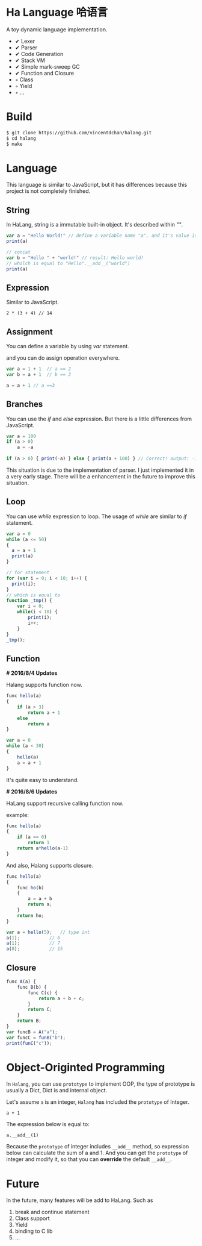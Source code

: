 # Ha Language 哈语言
A toy dynamic language implementation.

- ✔ Lexer
- ✔ Parser
- ✔ Code Generation
- ✔ Stack VM
- ✔ Simple mark-sweep GC
- ✔ Function and Closure
- ◦ Class
- ◦ Yield
- ◦ ...



# Build

```sh
$ git clone https://github.com/vincentdchan/halang.git
$ cd halang
$ make
```

# Language

This language is similar to JavaScript, but it has differences because this project is not completely finished.

## String

In HaLang, string is a immutable built-in object. It's described within *""*.

```javascript
var a = "Hello World!" // define a variable name "a", and it's value is "Hello World!"
print(a)

// concat
var b = "Hello " + "world!"	// result: Hello world!
// whilch is equal to "Hello".__add__("world")
print(a)
```



## Expression

Similar to JavaScript.

```
2 * (3 + 4) // 14
```

## Assignment

You can define a variable by using *var* statement.

and you can do assign operation everywhere.

```javascript
var a = 1 + 1  // a == 2
var b = a + 1  // b == 3

a = a + 1 // a ==3
```

## Branches

You can use the *if* and *else* expression. But there is a little differences from JavaScript. 

```javascript
var a = 100
if (a > 0)
	a = -a
	
if (a > 0) { print(-a) } else { print(a + 100) } // Correct! output: -100
```

This situation is due to the implementation of parser. I just implemented it in a very early stage. There will be a enhancement in the future to improve this situation.

## Loop

You can use *while* expression to loop. The usage of *while* are similar to *if* statement. 

```javascript
var a = 0
while (a <= 50)
{
  a = a + 1
  print(a)
}

// for statement
for (var i = 0; i < 10; i++) {
  print(i);
}
// which is equal to
function _tmp() {
  	var i = 0;
  	while(i < 10) {
  		print(i);
    	i++;
	}
}
_tmp();
```

## Function

**# 2016/8/4 Updates**

Halang supports function now.

```javascript
func hello(a)
{
	if (a > 3)
		return a + 1
	else
		return a
}

var a = 0
while (a < 30)
{
	hello(a)
	a = a + 1
}
```

It's quite easy to understand.

**# 2016/8/6 Updates** 

HaLang support recursive calling function now.

example:

```javascript
func hello(a)
{
	if (a == 0)
		return 1
	return a*hello(a-1)
}
```

And also, Halang supports closure.

```javascript
func hello(a)
{
	func ho(b)
	{
		a = a + b
		return a;
	}
	return ho;
}

var a = hello(5);	// type int
a(1);			// 6
a(1);			// 7
a(8);			// 15
```

## Closure

```javascript
func A(a) {
	func B(b) {
    	func C(c) {
          	return a + b + c;
		}
      	return C;
	}
  	return B;
}
var funcB = A("a");
var funcC = funB("b");
print(funC("c"));
```



# Object-Originted Programming

In `Halang`, you can use `prototype` to implement OOP, the type of prototype is usually a Dict, Dict is and internal object.

Let's assume `a` is an integer, `Halang` has included the `prototype` of Integer.

```
a + 1
```
The expression below is equal to:
```
a.__add__(1)
```
Because the `prototype` of integer includes `__add__` method, so expression below can calculate the sum of a and 1. And you can get the `prototype` of integer and modify it, so that you can **override** the default `__add__`.

# Future

In the future, many features will be add to HaLang. Such as

1. break and continue statement
2. Class support
3. Yield
4. binding to C lib
5. ...
